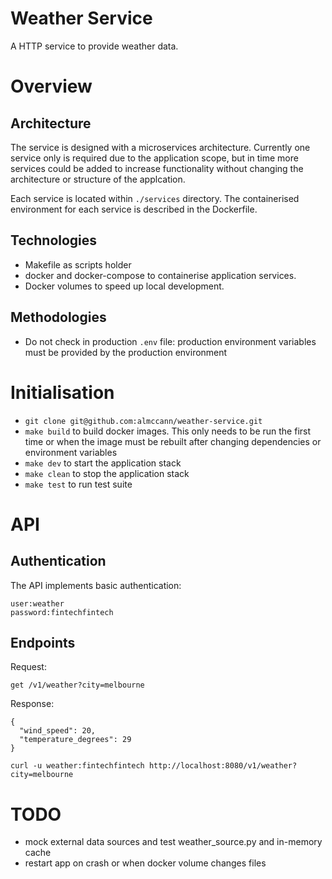 # Weather Service
A HTTP service to provide weather data.

# Overview
## Architecture
The service is designed with a microservices architecture.  Currently one service only is required due to the application scope, but in time more services could be added to increase functionality without changing the architecture or structure of the applcation.

Each service is located within `./services` directory. The containerised environment for each service is described in the Dockerfile.

## Technologies
* Makefile as scripts holder
* docker and docker-compose to containerise application services.
* Docker volumes to speed up local development.

## Methodologies
* Do not check in production `.env` file: production environment variables must be provided by the production environment

# Initialisation
* `git clone git@github.com:almccann/weather-service.git`
* `make build` to build docker images. This only needs to be run the first time or when the image must be rebuilt after changing dependencies or environment variables
* `make dev` to start the application stack
* `make clean` to stop the application stack
* `make test` to run test suite

# API
## Authentication
The API implements basic authentication:
```
user:weather
password:fintechfintech
```

## Endpoints
Request:
```
get /v1/weather?city=melbourne
```
Response:
```
{
  "wind_speed": 20,
  "temperature_degrees": 29
}
```
```
curl -u weather:fintechfintech http://localhost:8080/v1/weather?city=melbourne
```

# TODO
* mock external data sources and test weather_source.py and in-memory cache
* restart app on crash or when docker volume changes files
